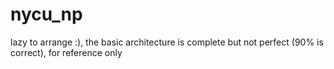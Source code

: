 # nycu_np
lazy to arrange :), the basic architecture is complete but not perfect (90% is correct), for reference only
